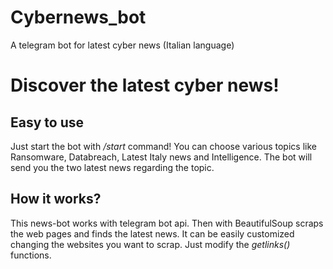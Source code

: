 # Cybernews_bot
A telegram bot for latest cyber news (Italian language)

# Discover the latest cyber news!

## Easy to use

Just start the bot with */start* command!
You can choose various topics like Ransomware, Databreach, Latest Italy news and Intelligence.
The bot will send you the two latest news regarding the topic.

## How it works?
This news-bot works with telegram bot api. Then with BeautifulSoup scraps the web pages and finds the latest news.
It can be easily customized changing the websites you want to scrap. Just modify the *getlinks()* functions.
